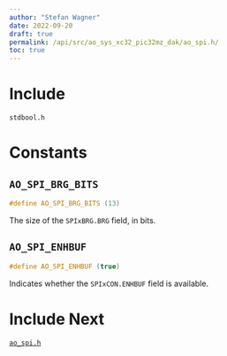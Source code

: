 ```yaml
---
author: "Stefan Wagner"
date: 2022-09-20
draft: true
permalink: /api/src/ao_sys_xc32_pic32mz_dak/ao_spi.h/
toc: true
---
```


# Include

`stdbool.h`

# Constants

## `AO_SPI_BRG_BITS`

```c
#define AO_SPI_BRG_BITS (13)
```

The size of the `SPIxBRG.BRG` field, in bits.

## `AO_SPI_ENHBUF`

```c
#define AO_SPI_ENHBUF (true)
```

Indicates whether the `SPIxCON.ENHBUF` field is available.

# Include Next

[`ao_spi.h`](../ao_sys_xc32_pic32_spi/ao_spi.h.md)
